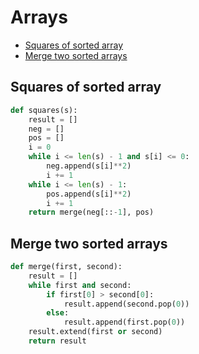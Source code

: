 # Arrays

+ [Squares of sorted array](#squares-of-sorted-array)
+ [Merge two sorted arrays](#merge-two-sorted-arrays)

## Squares of sorted array

```python
def squares(s):
    result = []
    neg = []
    pos = []
    i = 0
    while i <= len(s) - 1 and s[i] <= 0:
        neg.append(s[i]**2)
        i += 1
    while i <= len(s) - 1:
        pos.append(s[i]**2)
        i += 1
    return merge(neg[::-1], pos)
```

## Merge two sorted arrays

```python
def merge(first, second):
    result = []
    while first and second:
        if first[0] > second[0]:
            result.append(second.pop(0))
        else:
            result.append(first.pop(0))
    result.extend(first or second)
    return result
```
